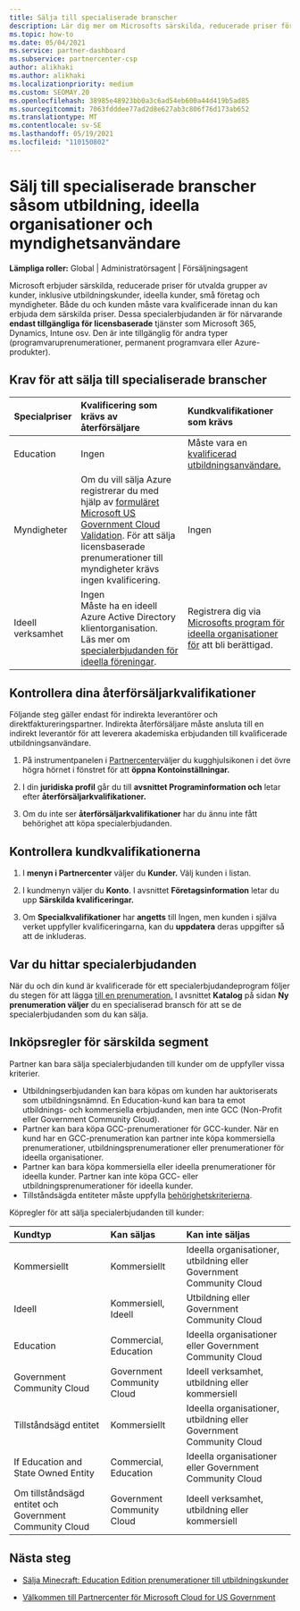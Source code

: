 ```yaml
---
title: Sälja till specialiserade branscher
description: Lär dig mer om Microsofts särskilda, reducerade priser för vissa kundgrupper, inklusive utbildningskunder, ideella kunder och myndighetsanvändare.
ms.topic: how-to
ms.date: 05/04/2021
ms.service: partner-dashboard
ms.subservice: partnercenter-csp
author: alikhaki
ms.author: alikhaki
ms.localizationpriority: medium
ms.custom: SEOMAY.20
ms.openlocfilehash: 38985e48923bb0a3c6ad54eb600a44d419b5ad85
ms.sourcegitcommit: 7063fdddee77ad2d8e627ab3c806f76d173ab652
ms.translationtype: MT
ms.contentlocale: sv-SE
ms.lasthandoff: 05/19/2021
ms.locfileid: "110150802"
---
```

# <a name="sell-to-specialized-industries-like-education-non-profit-and-government-users"></a>Sälj till specialiserade branscher såsom utbildning, ideella organisationer och myndighetsanvändare

**Lämpliga roller:** Global | Administratörsagent | Försäljningsagent

Microsoft erbjuder särskilda, reducerade priser för utvalda grupper av kunder, inklusive utbildningskunder, ideella kunder, små företag och myndigheter. Både du och kunden måste vara kvalificerade innan du kan erbjuda dem särskilda priser. Dessa specialerbjudanden är för närvarande **endast tillgängliga för licensbaserade** tjänster som Microsoft 365, Dynamics, Intune osv. Den är inte tillgänglig för andra typer (programvaruprenumerationer, permanent programvara eller Azure-produkter).

## <a name="requirements-to-sell-to-specialized-industries"></a>Krav för att sälja till specialiserade branscher

|**Specialpriser**   |**Kvalificering som krävs av återförsäljare**   |**Kundkvalifikationer som krävs**   |
|----------------------------|:---------------------------------|:------------------------------------------|
|Education   |Ingen   | Måste vara en [kvalificerad utbildningsanvändare.](https://www.microsoftvolumelicensing.com/DocumentSearch.aspx?Mode=3&DocumentTypeId=7)   |
|Myndigheter   |Om du vill sälja Azure registrerar du med hjälp av [formuläret Microsoft US Government Cloud Validation](https://azuregov.microsoft.com/csp). För att sälja licensbaserade prenumerationer till myndigheter krävs ingen kvalificering.|   Ingen|
|Ideell verksamhet  |Ingen<br/> Måste ha en ideell Azure Active Directory klientorganisation.<br/> Läs mer om [specialerbjudanden för ideella föreningar](https://assetsprod.microsoft.com/mpn/nonprofit-skus-in-csp-faq.pdf).   |Registrera dig via [Microsofts program för ideella organisationer för](https://nonprofit.microsoft.com/#/register) att bli berättigad.   |

## <a name="check-your-reseller-qualifications"></a>Kontrollera dina återförsäljarkvalifikationer

Följande steg gäller endast för indirekta leverantörer och direktfaktureringspartner. Indirekta återförsäljare måste ansluta till en indirekt leverantör för att leverera akademiska erbjudanden till kvalificerade utbildningsanvändare.

1. På instrumentpanelen i [Partnercenter](https://partner.microsoft.com/dashboard)väljer du kugghjulsikonen i det övre högra hörnet i fönstret för att **öppna Kontoinställningar.**

2. I din **juridiska profil** går du till **avsnittet Programinformation och** letar efter **återförsäljarkvalifikationer.**

3. Om du inte ser **återförsäljarkvalifikationer** har du ännu inte fått behörighet att köpa specialerbjudanden.

## <a name="check-the-customer-qualifications"></a>Kontrollera kundkvalifikationerna

1. I **menyn i Partnercenter** väljer du **Kunder.** Välj kunden i listan.

2. I kundmenyn väljer du **Konto**. I avsnittet **Företagsinformation** letar du upp **Särskilda kvalificeringar.**

3. Om **Specialkvalifikationer** har **angetts** till Ingen, men kunden i själva verket uppfyller kvalificeringarna, kan du **uppdatera** deras uppgifter så att de inkluderas.

## <a name="where-to-find-special-offers"></a>Var du hittar specialerbjudanden

När du och din kund är kvalificerade för ett specialerbjudandeprogram följer du stegen för att lägga [till en prenumeration.](create-a-new-subscription.md) I avsnittet **Katalog** på sidan **Ny prenumeration väljer** du en specialiserad bransch för att se de specialerbjudanden som du kan sälja.

## <a name="purchase-rules-for-special-segments"></a>Inköpsregler för särskilda segment

Partner kan bara sälja specialerbjudanden till kunder om de uppfyller vissa kriterier. 

- Utbildningserbjudanden kan bara köpas om kunden har auktoriserats som utbildningsnämnd. En Education-kund kan bara ta emot utbildnings- och kommersiella erbjudanden, men inte GCC (Non-Profit eller Government Community Cloud).
- Partner kan bara köpa GCC-prenumerationer för GCC-kunder. När en kund har en GCC-prenumeration kan partner inte köpa kommersiella prenumerationer, utbildningsprenumerationer eller prenumerationer för ideella organisationer.
- Partner kan bara köpa kommersiella eller ideella prenumerationer för ideella kunder. Partner kan inte köpa GCC- eller utbildningsprenumerationer för ideella kunder.
- Tillståndsägda entiteter måste uppfylla [behörighetskriterierna](https://www.microsoft.com/legal/compliance/anticorruption/criteria).

Köpregler för att sälja specialerbjudanden till kunder:

|**Kundtyp**   |**Kan säljas**   |**Kan inte säljas**   |
|:----------------------------|:---------------------------------|:------------------------------------------|
| Kommersiellt |Kommersiellt | Ideella organisationer, utbildning eller Government Community Cloud |
| Ideell |Kommersiell, Ideell | Utbildning eller Government Community Cloud |
| Education |Commercial, Education | Ideella organisationer eller Government Community Cloud |
| Government Community Cloud |Government Community Cloud | Ideell verksamhet, utbildning eller kommersiell |
| Tillståndsägd entitet  | Kommersiellt  | Ideella organisationer, utbildning eller Government Community Cloud  |
| If Education and State Owned Entity | Commercial, Education | Ideella organisationer eller Government Community Cloud |
| Om tillståndsägd entitet och Government Community Cloud | Government Community Cloud | Ideell verksamhet, utbildning eller kommersiell |

## <a name="next-steps"></a>Nästa steg

- [Sälja Minecraft: Education Edition prenumerationer till utbildningskunder](minecraft-subscriptions.md)

- [Välkommen till Partnercenter för Microsoft Cloud for US Government](partner-center-for-microsoft-us-govt-cloud.md)
